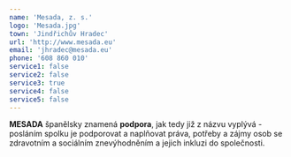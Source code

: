 ```yaml
---
name: 'Mesada, z. s.'
logo: 'Mesada.jpg'
town: 'Jindřichův Hradec'
url: 'http://www.mesada.eu'
email: 'jhradec@mesada.eu'
phone: '608 860 010'
service1: false
service2: false
service3: true
service4: false
service5: false
---
```


**MESADA** španělsky znamená **podpora**, jak tedy již z názvu vyplývá - posláním spolku je podporovat a naplňovat práva, potřeby a zájmy osob se zdravotním a sociálním znevýhodněním a jejich inkluzi do společnosti.
